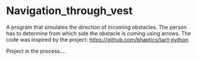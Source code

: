 # Navigation_through_vest
A program that simulates the direction of incoming obstacles. The person has to determine from which side the obstacle is coming using arrows. The code was inspired by the project: https://github.com/bhaptics/tact-python

Project in the process....
